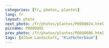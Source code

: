 ```yaml
---
categories: [fr, photos, plantes]
lang: fr
layout: photo
next_photo: /fr/photos/plantes/P0000024.html
picname: P0000005
prev_photo: /fr/photos/plantes/P0000006.html
tags: [Album Landschaft, "K\xF6cherbaum"]
---
```

